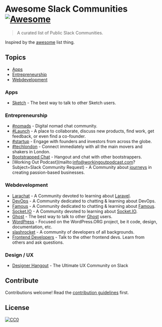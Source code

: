 # Awesome Slack Communities [![Awesome](https://cdn.rawgit.com/sindresorhus/awesome/d7305f38d29fed78fa85652e3a63e154dd8e8829/media/badge.svg)](https://github.com/sindresorhus/awesome)

> A curated list of Public Slack Communities.

Inspired by the [awesome](https://github.com/sindresorhus/awesome) list thing.

## Topics
- [Apps](#apps)
- [Entrepreneurship](#entrepreneurship)
- [Webdevelopment](#webdevelopment)

### Apps
- [Sketch](http://teamsketch.io/) - The best way to talk to other Sketch users.

### Entrepreneurship
- [#nomads](http://hashtagnomads.com/) - Digital nomad chat community.
- [#Launch](http://www.launch-chat.com/) -  A place to collaborate, discuss new products, find work, get feedback, or even find a co-founder.
- [#startup](http://www.hashtagstartup.co/) - Engage with founders and investors from across the globe.
- [#techlondon](http://techlondon.io/) - Connect immediately with all the main movers and shakers in London.
- [Bootstrapped Chat](http://www.bootstrappedchat.com/) - Hangout and chat with other bootstrappers.
- [Working Out Podcast](mailto:info@workingoutpodcast.com?Subject=Slack Community Request) - A Community about [journeys](http://workingoutpodcast.com/) in creating passion-based businesses.

### Webdevelopment
- [Larachat](https://larachat.co/) - A Community devoted to learning about [Laravel](http://laravel.com/).
- [DevOps](http://devopschat.co/) - A Community dedicated to chatting & learning about DevOps.
- [Famous](http://slack.famous.org/signup) - A Community dedicated to chatting & learning about [Famous](http://famous.org/).
- [Socket.IO](http://socket.io/slack/) - A Community devoted to learning about [Socket.IO](http://socket.io/).
- [Ghost](https://ghost.org/slack/) - The best way to talk to other [Ghost](https://ghost.org/) users.
- [WordPress](https://make.wordpress.org/chat/) - Focused on the WordPress.ORG project, be it code, design, documentation, etc.
- [slashrocket](https://slashrocket.io/) - A community of developers of all backgrounds.
- [Frontend Developers](http://frontenddevelopers.org/) - Talk to the other frontend devs. Learn from others and ask questions.

### Design / UX
- [Designer Hangout](http://www.designerhangout.co/) - The Ultimate UX Community on Slack

## Contribute
Contributions welcome! Read the [contribution guidelines](contributing.md) first.

## License
[![CC0](http://i.creativecommons.org/p/zero/1.0/88x31.png)](http://creativecommons.org/publicdomain/zero/1.0/)
